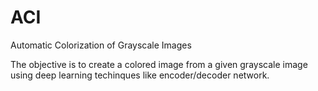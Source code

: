 # ACI
Automatic Colorization of Grayscale Images

The objective is to create a colored image from a given grayscale image using deep learning techinques like encoder/decoder network.
